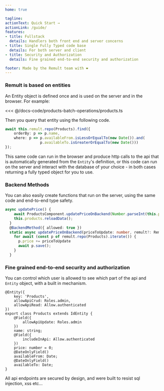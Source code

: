 ```yaml
---
home: true

tagline: 
actionText: Quick Start →
actionLink: /guide/
features:
- title: Fullstack
  details: Handlers both front end and server concerns
- title: Single Fully Typed code base
  details: For both server and client
- title: Security and Authorization
  details: Fine grained end-to-end security and authorization

footer: Made by the Remult team with ❤️
---
```

### Remult is based on entities

An Entity object is defined once and is used on the server and in the browser. For example:

<<< @/docs-code/products-batch-operations/products.ts 

Then you query that entity using the following code.
```ts
await this.remult.repo(Products).find({
    orderBy: p => p.name,
    where: p => p.availableFrom.isLessOrEqualTo(new Date()).and(
                p.availableTo.isGreaterOrEqualTo(new Date()))
});
```


This same code can run in the browser and produce http calls to the api that is automatically generated from the `Entity`'s definition, or this code can run on the server and interact with the database of your choice - in both cases returning a fully typed object for you to use.

### Backend Methods
You can also easily create functions that run on the server, using the same code and end-to-end type safety.
```ts
async updatePrice() {
    await ProductsComponent.updatePriceOnBackend(Number.parseInt(this.priceInput));
    this.products.reloadData();
  }
  @BackendMethod({ allowed: true })
  static async updatePriceOnBackend(priceToUpdate: number, remult?: Remult) {
    for await (const p of remult.repo(Products).iterate()) {
      p.price += priceToUpdate
      await p.save();
    }
  }
```
### Fine grained end-to-end security and authorization
You can control which user is allowed to see which part of the api and `Entity` object, with a built in mechanism.
```ts{3-4,8,12}
@Entity({
    key: 'Products',
    allowApiCrud: Roles.admin,
    allowApiRead: Allow.authenticated
})
export class Products extends IdEntity {
    @Field({
        allowApiUpdate: Roles.admin
    })
    name: string;
    @Field({
        includeInApi: Allow.authenticated
    })
    price: number = 0;
    @DateOnlyField()
    availableFrom: Date;
    @DateOnlyField()
    availableTo: Date;
}
```

All api endpoints are secured by design, and were built to resist sql injection, xss etc...